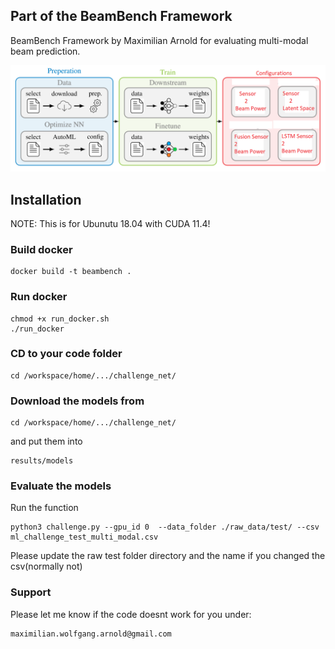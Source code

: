 ## Part of the BeamBench Framework
BeamBench Framework by Maximilian Arnold for evaluating multi-modal beam prediction.
<div align="center">
<img src="docs/img/prelim.png" width="600"/>
</div>

## Installation
NOTE: This is for Ubunutu 18.04 with CUDA 11.4!


### Build docker
```
docker build -t beambench .
```

### Run docker
```
chmod +x run_docker.sh
./run_docker
```

### CD to your code folder
```
cd /workspace/home/.../challenge_net/
```
### Download the models from 
```
cd /workspace/home/.../challenge_net/
```
and put them into 
```
results/models
```

### Evaluate the models
Run the function
```
python3 challenge.py --gpu_id 0  --data_folder ./raw_data/test/ --csv ml_challenge_test_multi_modal.csv 
```
Please update the raw test folder directory and the name if you changed the csv(normally not)

### Support
Please let me know if the code doesnt work for you under:
```
maximilian.wolfgang.arnold@gmail.com
```
